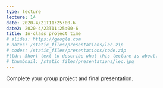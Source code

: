 ```yaml
---
type: lecture
lecture: 14
date: 2020-4/21T11:25:00-6
date2: 2020-4/23T11:25:00-6
title: In-class project time
# slides: https://google.com
# notes: /static_files/presentations/lec.zip
# codes: /static_files/presentations/code.zip
#tldr: Short text to describe what this lecture is about.
# thumbnail: /static_files/presentations/lec.jpg
---
```

Complete your group project and final presentation.